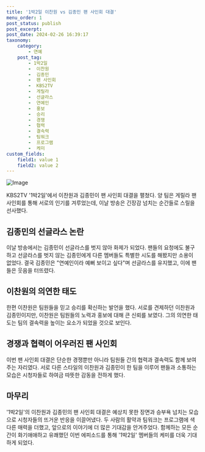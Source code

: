 ```yaml
---
title: '1박2일 이찬원 vs 김종민 팬 사인회 대결'
menu_order: 1
post_status: publish
post_excerpt: 
post_date: 2024-02-26 16:39:17
taxonomy:
    category:
        - 연예
    post_tag:
        - 1박2일
        -  이찬원
        -  김종민
        -  팬 사인회
        -  KBS2TV
        -  게릴라
        -  선글라스
        -  연예인
        -  홍보
        -  승리
        -  경쟁
        -  협력
        -  결속력
        -  팀워크
        -  프로그램
        -  케미
custom_fields:
    field1: value 1
    field2: value 2
---
```


![Image](https://mimgnews.pstatic.net/image/112/2024/02/25/202402251847233959302_20240225184758_01_20240225184901210.jpg?type=w540)

KBS2TV '1박2일'에서 이찬원과 김종민이 팬 사인회 대결을 펼쳤다. 양 팀은 게릴라 팬 사인회를 통해 서로의 인기를 겨루었는데, 이날 방송은 긴장감 넘치는 순간들로 스릴을 선사했다. 
## 김종민의 선글라스 논란
이날 방송에서는 김종민이 선글라스를 벗지 않아 화제가 되었다. 팬들의 요청에도 불구하고 선글라스를 벗지 않는 김종민에게 다른 멤버들도 특별한 시도를 해봤지만 소용이 없었다. 결국 김종민은 "연예인이라 예뻐 보이고 싶다"며 선글라스를 유지했고, 이에 팬들은 웃음을 터뜨렸다.
## 이찬원의 의연한 태도
한편 이찬원은 팀원들을 믿고 승리를 확신하는 발언을 했다. 서로를 견제하던 이찬원과 김종민이지만, 이찬원은 팀원들의 노력과 홍보에 대해 큰 신뢰를 보였다. 그의 의연한 태도는 팀의 결속력을 높이는 요소가 되었을 것으로 보인다.
## 경쟁과 협력이 어우러진 팬 사인회
이번 팬 사인회 대결은 단순한 경쟁뿐만 아니라 팀원들 간의 협력과 결속력도 함께 보여주는 자리였다. 서로 다른 스타일의 이찬원과 김종민이 한 팀을 이루어 팬들과 소통하는 모습은 시청자들로 하여금 따뜻한 감동을 전하게 했다.
## 마무리
'1박2일'의 이찬원과 김종민의 팬 사인회 대결은 예상치 못한 장면과 승부욕 넘치는 모습으로 시청자들의 뜨거운 반응을 이끌어냈다. 두 사람의 활약과 팀워크는 프로그램에 색다른 매력을 더했고, 앞으로의 이야기에 더 많은 기대감을 안겨주었다. 함께하는 모든 순간이 화기애애하고 유쾌했던 이번 에피소드를 통해 '1박2일' 멤버들의 케미를 더욱 기대하게 되었다.
